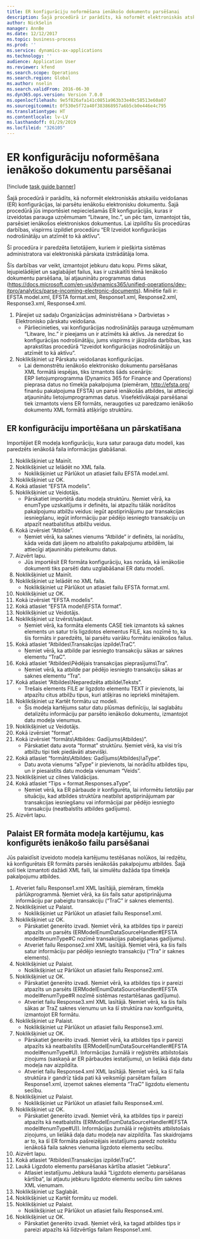 ```yaml
---
title: ER konfigurāciju noformēšana ienākošo dokumentu parsēšanai
description: Šajā procedūrā ir parādīts, kā noformēt elektroniskās atskaišu veidošanas (ER) konfigurācijas, lai parsētu ienākošu elektronisku dokumentu.
author: NickSelin
manager: AnnBe
ms.date: 12/12/2017
ms.topic: business-process
ms.prod: ''
ms.service: dynamics-ax-applications
ms.technology: ''
audience: Application User
ms.reviewer: kfend
ms.search.scope: Operations
ms.search.region: Global
ms.author: nselin
ms.search.validFrom: 2016-06-30
ms.dyn365.ops.version: Version 7.0.0
ms.openlocfilehash: 9e5f826afa141c0851a963b33e40c58513e60a07
ms.sourcegitcommit: 0f530e5f72a40f383868957a6b5cb0e446e4c795
ms.translationtype: HT
ms.contentlocale: lv-LV
ms.lasthandoff: 01/29/2019
ms.locfileid: "326105"
---
```

# <a name="design-er-configurations-to-parse-incoming-documents"></a>ER konfigurāciju noformēšana ienākošo dokumentu parsēšanai

[!include [task guide banner](../../includes/task-guide-banner.md)]

Šajā procedūrā ir parādīts, kā noformēt elektroniskās atskaišu veidošanas (ER) konfigurācijas, lai parsētu ienākošu elektronisku dokumentu. Šajā procedūrā jūs importēsiet nepieciešamās ER konfigurācijās, kuras ir izveidotas parauga uzņēmumam “Litware, Inc.”, un pēc tam, izmantojot tās, parsēsiet ienākošos elektroniskos dokumentus. Lai izpildītu šīs procedūras darbības, vispirms izpildiet procedūru “ER Izveidot konfigurācijas nodrošinātāju un atzīmēt to kā aktīvu”.

Šī procedūra ir paredzēta lietotājiem, kuriem ir piešķirta sistēmas administratora vai elektroniskā pārskata izstrādātāja loma. 

Šīs darbības var veikt, izmantojot jebkuru datu kopu. Pirms sākat, lejupielādējiet un saglabājiet failus, kas ir uzskaitīti tēmā Ienākošo dokumentu parsēšana, lai atjauninātu programmas datus (https://docs.microsoft.com/en-us/dynamics365/unified-operations/dev-itpro/analytics/parse-incoming-electronic-documents). Minētie faili ir: EFSTA model.xml, EFSTA format.xml, Response1.xml, Response2.xml, Response3.xml, Response4.xml.

1. Pārejiet uz sadaļu Organizācijas administrēšana > Darbvietas > Elektronisko pārskatu veidošana.
    * Pārliecinieties, vai konfigurācijas nodrošinātājs parauga uzņēmumam “Litware, Inc.” ir pieejams un ir atzīmēts kā aktīvs. Ja neredzat šo konfigurācijas nodrošinātāju, jums vispirms ir jāizpilda darbības, kas aprakstītas procedūrā “Izveidot konfigurācijas nodrošinātāju un atzīmēt to kā aktīvu”.  
2. Noklikšķiniet uz Pārskatu veidošanas konfigurācijas.
    * Lai demonstrētu ienākošo elektronisko dokumentu parsēšanas XML formātā iespējas, tiks izmantots šāds scenārijs: ERP lietojumprogramma (Dynamics 365 for Finance and Operations) pieprasa datus no tīmekļa pakalpojuma (piemēram, http://efsta.org/ finanšu pakalpojuma EFSTA) un parsē ienākošās atbildes, lai attiecīgi atjauninātu lietojumprogrammas datus. Visefektīvākajai parsēšanai tiek izmantots viens ER formāts, neraugoties uz paredzamo ienākošo dokumentu XML formātā atšķirīgo struktūru.   

## <a name="import-and-review-er-configurations"></a>ER konfigurāciju importēšana un pārskatīšana
Importējiet ER modeļa konfigurāciju, kura satur parauga datu modeli, kas paredzēts ienākošā faila informācijas glabāšanai.  
1. Noklikšķiniet uz Mainīt.
2. Noklikšķiniet uz Ielādēt no XML faila.
    * Noklikšķiniet uz Pārlūkot un atlasiet failu EFSTA model.xml.  
3. Noklikšķiniet uz OK.
4. Kokā atlasiet “EFSTA modelis”.
5. Noklikšķiniet uz Veidotājs.
    * Pārskatiet importētā datu modeļa struktūru. Ņemiet vērā, ka enumType uzskaitījums ir definēts, lai atpazītu tālāk norādītos pakalpojumu atbilžu veidus: iegūt apstiprinājumu par transakcijas iesniegšanu, iegūt informāciju par pēdējo iesniegto transakciju un atpazīt neatbalstītus atbilžu veidus.   
6. Kokā izvērsiet “Atbilde”.
    * Ņemiet vērā, ka saknes vienums “Atbilde” ir definēts, lai norādītu, kāda veida dati jāņem no atbalstīto pakalpojumu atbildēm, lai attiecīgi atjauninātu pieteikumu datus.   
7. Aizvērt lapu.
    * Jūs importēsit ER formāta konfigurāciju, kas norāda, kā ienākošie dokumenti tiks parsēti datu uzglabāšanai ER datu modelī.   
8. Noklikšķiniet uz Mainīt.
9. Noklikšķiniet uz Ielādēt no XML faila.
    * Noklikšķiniet uz Pārlūkot un atlasiet failu EFSTA format.xml.  
10. Noklikšķiniet uz OK.
11. Kokā izvērsiet “EFSTA modelis”.
12. Kokā atlasiet “EFSTA model\EFSTA format”.
13. Noklikšķiniet uz Veidotājs.
14. Noklikšķiniet uz Izvērst/sakļaut.
    * Ņemiet vērā, ka formāta elements CASE tiek izmantots kā saknes elements un satur trīs ligzdotos elementus FILE, kas nozīmē to, ka šis formāts ir paredzēts, lai parsētu vairāku formātu ienākošos failus.  
15. Kokā atlasiet “Atbildes\Transakcijas izpilde\TraC”.
    * Ņemiet vērā, ka atbilde par iesniegto transakciju sākas ar saknes elementu “TraC”.   
16. Kokā atlasiet “Atbildes\Pēdējais transakcijas pieprasījums\Tra”.
    * Ņemiet vērā, ka atbilde par pēdējo iesniegto transakciju sākas ar saknes elementu “Tra”.   
17. Kokā atlasiet “Atbildes\Neparedzēta atbilde\Teksts”.
    * Trešais elements FILE ar ligzdoto elementu TEXT ir pievienots, lai atpazītu citus atbilžu tipus, kuri atšķiras no iepriekš minētajiem.   
18. Noklikšķiniet uz Kartēt formātu uz modeli.
    * Šis modeļa kartējums satur datu plūsmas definīciju, lai saglabātu detalizētu informāciju par parsēto ienākošo dokumentu, izmantojot datu modeļa vienumus.  
19. Noklikšķiniet uz Veidotājs.
20. Kokā izvērsiet "format".
21. Kokā izvērsiet “formāts\Atbildes: Gadījums(Atbildes)”.
    * Pārskatiet datu avota “format” struktūru. Ņemiet vērā, ka visi trīs atbilžu tipi tiek piedāvāti atsevišķi.   
22. Kokā atlasiet “formāts\Atbildes: Gadījums(Atbildes)\aType”.
    * Datu avota vienums “aType” ir pievienots, lai norādītu atbildes tipu, un ir piesaistīts datu modeļa vienumam “Veids”.  
23. Noklikšķiniet uz cilnes Validācijas.
24. Kokā atlasiet “Tips = format.Responses.aType”.
    * Ņemiet vērā, ka ER pārbaude ir konfigurēta, lai informētu lietotāju par situāciju, kad atbildes struktūra neatbilst apstiprinājumam par transakcijas iesniegšanu vai informācijai par pēdējo iesniegto transakciju (neatbalstīts atbildes gadījums).   
25. Aizvērt lapu.

## <a name="run-model-mapping-of-er-format-configured-for-parsing-incoming-files"></a>Palaist ER formāta modeļa kartējumu, kas konfigurēts ienākošo failu parsēšanai
Jūs palaidīsit izveidoto modeļa kartējumu testēšanas nolūkos, lai redzētu, kā konfigurētais ER formāts parsēs ienākošās pakalpojumu atbildes. Šajā solī tiek izmantoti dažādi XML faili, lai simulētu dažāda tipa tīmekļa pakalpojumu atbildes.   
1. Atveriet failu Response1.xml XML lasītājā, piemēram, tīmekļa pārlūkprogrammā. Ņemiet vērā, ka šis fails satur apstiprinājuma informāciju par pabeigtu transakciju (“TraC” ir saknes elements).   
2. Noklikšķiniet uz Palaist.
    * Noklikšķiniet uz Pārlūkot un atlasiet failu Response1.xml.  
3. Noklikšķiniet uz OK.
    * Pārskatiet ģenerēto izvadi. Ņemiet vērā, ka atbildes tips ir pareizi atpazīts un parsēts (ERModelEnumDataSourceHandler#EFSTA model#enumType#C nozīmē transakcijas pabeigšanas gadījumu).   
    * Atveriet failu Response2.xml XML lasītājā. Ņemiet vērā, ka šis fails satur informāciju par pēdējo iesniegto transakciju (“Tra” ir saknes elements).   
4. Noklikšķiniet uz Palaist.
    * Noklikšķiniet uz Pārlūkot un atlasiet failu Response2.xml.  
5. Noklikšķiniet uz OK.
    * Pārskatiet ģenerēto izvadi. Ņemiet vērā, ka atbildes tips ir pareizi atpazīts un parsēts (ERModelEnumDataSourceHandler#EFSTA model#enumType#R nozīmē sistēmas restartēšanas gadījumu).   
    * Atveriet failu Response3.xml XML lasītājā. Ņemiet vērā, ka šis fails sākas ar TraZ saknes vienumu un ka šī struktūra nav konfigurēta, izmantojot ER formātu.   
6. Noklikšķiniet uz Palaist.
    * Noklikšķiniet uz Pārlūkot un atlasiet failu Response3.xml.  
7. Noklikšķiniet uz OK.
    * Pārskatiet ģenerēto izvadi. Ņemiet vērā, ka atbildes tips ir pareizi atpazīts kā neatbalstīts (ERModelEnumDataSourceHandler#EFSTA model#enumType#U). Informācijas žurnālā ir reģistrēts atbilstošais ziņojums (saskaņā ar ER pārbaudes iestatījumu), un lielākā daļa datu modeļa nav aizpildīta.   
    * Atveriet failu Response4.xml XML lasītājā. Ņemiet vērā, ka šī faila struktūra ir gandrīz tāda pati kā veiksmīgi parsētam failam Response1.xml, izņemot saknes elementa “TraC” ligzdotu elementu secību.   
8. Noklikšķiniet uz Palaist.
    * Noklikšķiniet uz Pārlūkot un atlasiet failu Response4.xml.  
9. Noklikšķiniet uz OK.
    * Pārskatiet ģenerēto izvadi. Ņemiet vērā, ka atbildes tips ir pareizi atpazīts kā neatbalstīts (ERModelEnumDataSourceHandler#EFSTA model#enumType#U)). Informācijas žurnālā ir reģistrēts atbilstošais ziņojums, un lielākā daļa datu modeļa nav aizpildīta. Tas skaidrojams ar to, ka šī ER formāta pašreizējais iestatījums paredz noteiktu ienākošā faila saknes vienuma ligzdoto elementu secību.   
10. Aizvērt lapu.
11. Kokā atlasiet “Atbildes\Transakcijas izpilde\TraC”.
12. Laukā Ligzdoto elementu parsēšanas kārtība atlasiet “Jebkura”.
    * Atlasiet iestatījumu Jebkura laukā “Ligzdoto elementu parsēšanas kārtība”, lai atļautu jebkuru ligzdoto elementu secību šim saknes XML vienumam.  
13. Noklikšķiniet uz Saglabāt.
14. Noklikšķiniet uz Kartēt formātu uz modeli.
15. Noklikšķiniet uz Palaist.
    * Noklikšķiniet uz Pārlūkot un atlasiet failu Response4.xml.  
16. Noklikšķiniet uz OK.
    * Pārskatiet ģenerēto izvadi. Ņemiet vērā, ka tagad atbildes tips ir pareizi atpazīts kā līdzvērtīgs failam Response1.xml.  

